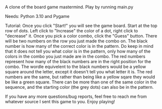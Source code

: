 A clone of the board game mastermind.
Play by running main.py

Needs: Python 3.10 and Pygame

Tutorial: Once you click "Start!" you will see the game board. Start at the top row of dots. Left click to "Increase" the color of a dot, right click to "decrease" it. Once you pick a color combo, click the "Guess" button. There will be two numbers on the row you just made the combo on. The black number is how many of the correct color is in the pattern. Do keep in mind that it does not tell you what color is in the pattern, only how many of the colors in the combo you just made are in the combo. The red numbers represent how many of the black numbers are in the right position for the combo. The wordle equivelent to the black numbers would be a yellow square around the letter, except it doesn't tell you what letter it is. The red numbers are the same, but rather than being like a yellow sqare they would be like a green square. There can be more than one of the same color in the sequence, and the starting color (the grey dots) can also be in the pattern. 

If you have any more questions/bug reports, feel free to reach me from whatever source I sent this game to you. Enjoy playing!
